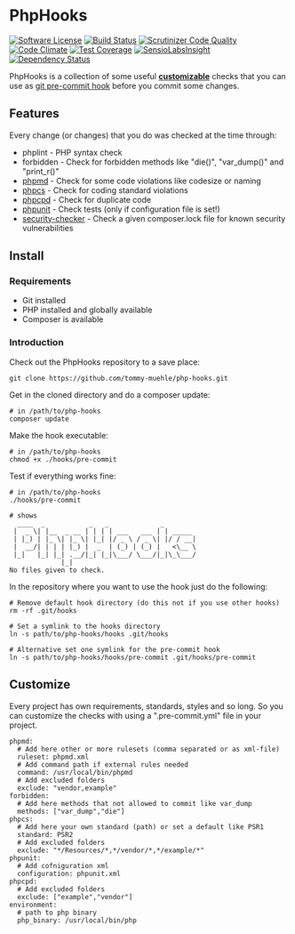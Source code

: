 PhpHooks
=========

[![Software License](https://img.shields.io/badge/license-MIT-brightgreen.svg?style=flat-square)](LICENSE.md)
[![Build Status](https://travis-ci.org/tommy-muehle/php-hooks.svg?branch=master)](https://travis-ci.org/tommy-muehle/php-hooks)
[![Scrutinizer Code Quality](https://scrutinizer-ci.com/g/tommy-muehle/php-hooks/badges/quality-score.png?b=master)](https://scrutinizer-ci.com/g/tommy-muehle/php-hooks/?branch=master)
[![Code Climate](https://codeclimate.com/github/tommy-muehle/php-hooks/badges/gpa.svg)](https://codeclimate.com/github/tommy-muehle/php-hooks)
[![Test Coverage](https://codeclimate.com/github/tommy-muehle/php-hooks/badges/coverage.svg)](https://codeclimate.com/github/tommy-muehle/php-hooks)
[![SensioLabsInsight](https://insight.sensiolabs.com/projects/af85b325-519d-4d75-a3ff-b5ba9d62677c/small.png)](https://insight.sensiolabs.com/projects/af85b325-519d-4d75-a3ff-b5ba9d62677c)
[![Dependency Status](https://gemnasium.com/tommy-muehle/php-hooks.svg)](https://gemnasium.com/tommy-muehle/php-hooks)

PhpHooks is a collection of some useful [__customizable__](#customize) checks that you can use 
as [git pre-commit hook](http://git-scm.com/book/en/v2/Customizing-Git-Git-Hooks) before you commit some changes.

## Features

Every change (or changes) that you do was checked at the time through: 

* phplint - PHP syntax check
* forbidden - Check for forbidden methods like "die()", "var_dump()" and "print_r()"
* [phpmd](http://phpmd.org/) - Check for some code violations like codesize or naming
* [phpcs](https://github.com/squizlabs/PHP_CodeSniffer) - Check for coding standard violations
* [phpcpd](https://github.com/sebastianbergmann/phpcpd) - Check for duplicate code
* [phpunit](https://phpunit.de/) - Check tests (only if configuration file is set!)
* [security-checker](https://github.com/sensiolabs/security-checker) - Check a given composer.lock file for known security vulnerabilities

## Install

### Requirements

* Git installed
* PHP installed and globally available
* Composer is available

### Introduction

Check out the PhpHooks repository to a save place:

    git clone https://github.com/tommy-muehle/php-hooks.git
    
Get in the cloned directory and do a composer update:
 
    # in /path/to/php-hooks
    composer update
    
Make the hook executable:
    
    # in /path/to/php-hooks
    chmod +x ./hooks/pre-commit
    
Test if everything works fine:

    # in /path/to/php-hooks
    ./hooks/pre-commit
    
    # shows
      ____  _           _   _             _
     |  _ \| |__  _ __ | | | | ___   ___ | | _____
     | |_) | |_ \| |_ \| |_| |/ _ \ / _ \| |/ / __|
     |  __/| | | | |_) |  _  | (_) | (_) |   <\__ \
     |_|   |_| |_| .__/|_| |_|\___/ \___/|_|\_\___/
                 |_|
    No files given to check.

In the repository where you want to use the hook just do the following:

    # Remove default hook directory (do this not if you use other hooks)
    rm -rf .git/hooks
    
    # Set a symlink to the hooks directory
    ln -s path/to/php-hooks/hooks .git/hooks
    
    # Alternative set one symlink for the pre-commit hook
    ln -s path/to/php-hooks/hooks/pre-commit .git/hooks/pre-commit
    
## <a id="customize"></a>Customize

Every project has own requirements, standards, styles and so long.
So you can customize the checks with using a ".pre-commit.yml" file in your project.

    phpmd:
      # Add here other or more rulesets (comma separated or as xml-file)
      ruleset: phpmd.xml
      # Add command path if external rules needed
      command: /usr/local/bin/phpmd
      # Add excluded folders
      exclude: "vendor,example"
    forbidden:
      # Add here methods that not allowed to commit like var_dump
      methods: ["var_dump","die"]
    phpcs:
      # Add here your own standard (path) or set a default like PSR1
      standard: PSR2
      # Add excluded folders
      exclude: "*/Resources/*,*/vendor/*,*/example/*"
    phpunit:
      # Add cofniguration xml
      configuration: phpunit.xml
    phpcpd:
      # Add excluded folders
      exclude: ["example","vendor"]
    environment:
      # path to php binary
      php_binary: /usr/local/bin/php
